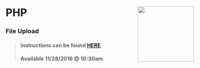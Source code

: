 # PHP <img align="right" src="https://github.com/Learning-Fuze/prototypes_C11/blob/assets/assets/images/logos/LF_LOGO.png?raw=true" width="150">
### File Upload

>#### Instructions can be found <a href="http://learning-fuze.github.io/prototypes_C11/#/PHP-File-Upload" target="_blank">HERE</a>
>#### Available 11/28/2016 @ 10:30am
